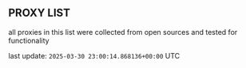 ## PROXY LIST

all proxies in this list were collected from open sources and tested for functionality

last update: `2025-03-30 23:00:14.868136+00:00` UTC